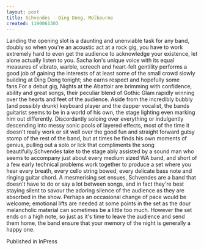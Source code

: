 ```yaml
---
layout: post
title: Schvendes - Ding Dong, Melbourne
created: 1190061303
---
```

Landing the opening slot is a daunting and unenviable task for any band, doubly so when you're an acoustic act at a rock gig, you have to work extremely hard to even get the audience to acknowledge your existence, let alone actually listen to you. Sacha Ion's unique voice with its equal measures of vibrato, warble, screech and heart-felt gentility performs a good job of gaining the interests of at least some of the small crowd slowly building at Ding Dong tonight; she earns respect and hopefully some fans.For a debut gig, Nights at the Abattoir are brimming with confidence, ability and great songs, their peculiar blend of Gothic Glam rapidly winning over the hearts and feet of the audience. Aside from the incredibly bubbly (and possibly drunk) keyboard player and the dapper vocalist, the bands guitarist seems to be in a world of his own, the stage lighting even marking him out differently. Discordantly soloing over everything or indulgently descending into messy sonic pools of layered effects, most of the time it doesn't really work or sit well over the good fun and straight forward gutsy stomp of the rest of the band, but at times he finds his own moments of genius, pulling out a solo or lick that compliments the song beautifully.Schvendes take to the stage ably assisted by a sound man who seems to accompany just about every medium sized WA band, and short of a few early technical problems work together to produce a set where you hear every breath, every cello string bowed, every delicate bass note and ringing guitar chord. A mesmerising set ensues, Schvendes are a band that doesn't have to do or say a lot between songs, and in fact they're best staying silent to savour the adoring silence of the audience as they are absorbed in the show. Perhaps an occasional change of pace would be welcome; emotional lifts are needed at some points in the set as the dour melancholic material can sometimes be a little too much. However the set ends on a high note, so just as it's time to leave the audience and send them home, the band ensure that your memory of the night is generally a happy one.


Published in InPress
